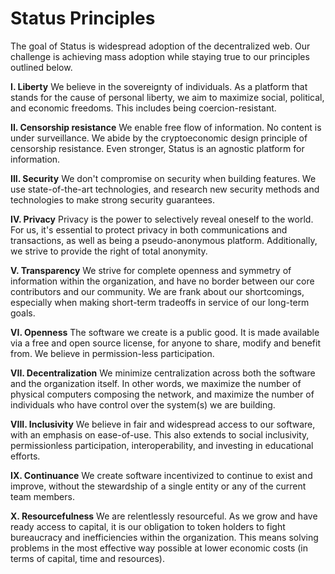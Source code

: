 # Status Principles

The goal of Status is widespread adoption of the decentralized web. Our challenge is achieving mass adoption while staying true to our principles outlined below.

**I. Liberty**
We believe in the sovereignty of individuals. As a platform that stands for the cause of personal liberty, we aim to maximize social, political, and economic freedoms. This includes being coercion-resistant.

**II. Censorship resistance**
We enable free flow of information. No content is under surveillance. We abide by the cryptoeconomic design principle of censorship resistance. Even stronger, Status is an agnostic platform for information.

**III. Security**
We don't compromise on security when building features. We use state-of-the-art technologies, and research new security methods and technologies to make strong security guarantees.

**IV. Privacy**
Privacy is the power to selectively reveal oneself to the world. For us, it's essential to protect privacy in both communications and transactions, as well as being a pseudo-anonymous platform. Additionally, we strive to provide the right of total anonymity.

**V. Transparency**
We strive for complete openness and symmetry of information within the organization, and have no border between our core contributors and our community. We are frank about our shortcomings, especially when making short-term tradeoffs in service of our long-term goals.

**VI. Openness**
The software we create is a public good. It is made available via a free and open source license, for anyone to share, modify and benefit from. We believe in permission-less participation.

**VII. Decentralization**
We minimize centralization across both the software and the organization itself. In other words, we maximize the number of physical computers composing the network, and maximize the number of individuals who have control over the system(s) we are building.

**VIII. Inclusivity**
We believe in fair and widespread access to our software, with an emphasis on ease-of-use. This also extends to social inclusivity, permissionless participation, interoperability, and investing in educational efforts.

**IX. Continuance**
We create software incentivized to continue to exist and improve, without the stewardship of a single entity or any of the current team members.

**X. Resourcefulness**
We are relentlessly resourceful. As we grow and have ready access to capital, it is our obligation to token holders to fight bureaucracy and inefficiencies within the organization. This means solving problems in the most effective way possible at lower economic costs (in terms of capital, time and resources).
